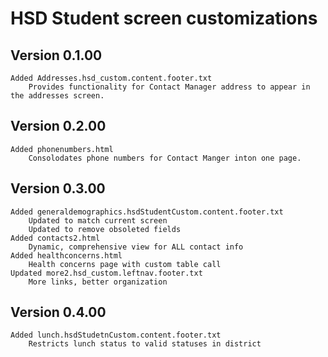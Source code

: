 # HSD Student screen customizations
## Version 0.1.00
    Added Addresses.hsd_custom.content.footer.txt
        Provides functionality for Contact Manager address to appear in the addresses screen. 

## Version 0.2.00
    Added phonenumbers.html
        Consolodates phone numbers for Contact Manger inton one page. 

## Version 0.3.00
    Added generaldemographics.hsdStudentCustom.content.footer.txt
        Updated to match current screen
        Updated to remove obsoleted fields
    Added contacts2.html
        Dynamic, comprehensive view for ALL contact info
    Added healthconcerns.html
        Health concerns page with custom table call
    Updated more2.hsd_custom.leftnav.footer.txt
        More links, better organization

## Version 0.4.00
    Added lunch.hsdStudetnCustom.content.footer.txt
        Restricts lunch status to valid statuses in district
        